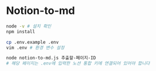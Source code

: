 # Notion-to-md

```sh
node -v # 설치 확인
npm install

cp .env.example .env
vim .env # 환경 변수 설정

node notion-to-md.js 추출할-페이지-ID
# 해당 페이지는 .env에 입력한 노션 통합 키에 연결되어 있어야 합니다
```
